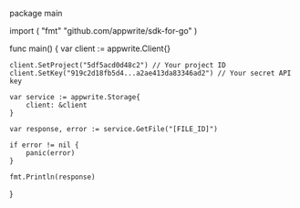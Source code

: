 package main

import (
    "fmt"
    "github.com/appwrite/sdk-for-go"
)

func main() {
    var client := appwrite.Client{}

    client.SetProject("5df5acd0d48c2") // Your project ID
    client.SetKey("919c2d18fb5d4...a2ae413da83346ad2") // Your secret API key

    var service := appwrite.Storage{
        client: &client
    }

    var response, error := service.GetFile("[FILE_ID]")

    if error != nil {
        panic(error)
    }

    fmt.Println(response)
}